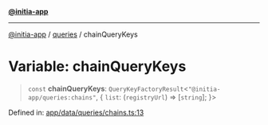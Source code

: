 [**@initia-app**](../../data.md)

***

[@initia-app](../../data.md) / [queries](../data.md) / chainQueryKeys

# Variable: chainQueryKeys

> `const` **chainQueryKeys**: `QueryKeyFactoryResult`\<`"@initia-app/queries:chains"`, \{ `list`: (`registryUrl`) => \[`string`\]; \}\>

Defined in: [app/data/queries/chains.ts:13](https://github.com/hanwong/app-v2/blob/b6cc29462bca0bededdcec342d091f91e17e428a/app/data/queries/chains.ts#L13)
